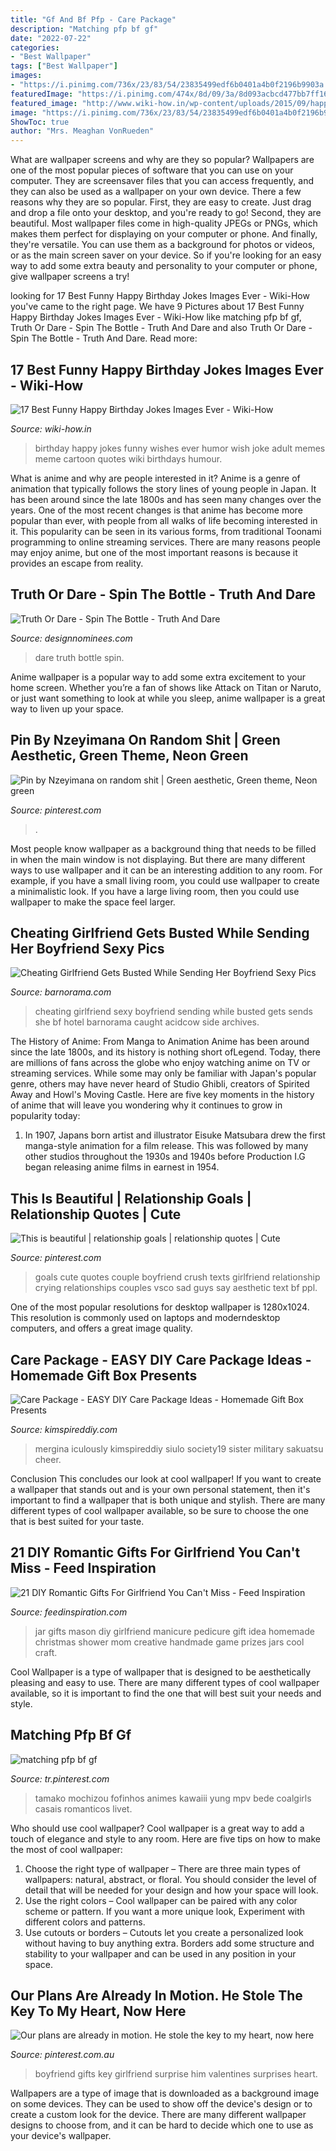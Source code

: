 ```yaml
---
title: "Gf And Bf Pfp - Care Package"
description: "Matching pfp bf gf"
date: "2022-07-22"
categories:
- "Best Wallpaper"
tags: ["Best Wallpaper"]
images:
- "https://i.pinimg.com/736x/23/83/54/23835499edf6b0401a4b0f2196b9903a.jpg"
featuredImage: "https://i.pinimg.com/474x/8d/09/3a/8d093acbcd477bb7ff166c67c742d70b.jpg"
featured_image: "http://www.wiki-how.in/wp-content/uploads/2015/09/happy-birthday.jpg"
image: "https://i.pinimg.com/736x/23/83/54/23835499edf6b0401a4b0f2196b9903a.jpg"
ShowToc: true
author: "Mrs. Meaghan VonRueden"
---
```



What are wallpaper screens and why are they so popular?
Wallpapers are one of the most popular pieces of software that you can use on your computer. They are screensaver files that you can access frequently, and they can also be used as a wallpaper on your own device. There a few reasons why they are so popular. First, they are easy to create. Just drag and drop a file onto your desktop, and you're ready to go! Second, they are beautiful. Most wallpaper files come in high-quality JPEGs or PNGs, which makes them perfect for displaying on your computer or phone. And finally, they're versatile. You can use them as a background for photos or videos, or as the main screen saver on your device. So if you're looking for an easy way to add some extra beauty and personality to your computer or phone, give wallpaper screens a try!

	

		
looking for 17 Best Funny Happy Birthday Jokes Images Ever - Wiki-How you've came to the right page. We have 9 Pictures about 17 Best Funny Happy Birthday Jokes Images Ever - Wiki-How like matching pfp bf gf, Truth Or Dare - Spin The Bottle - Truth And Dare and also Truth Or Dare - Spin The Bottle - Truth And Dare. Read more:
		
    
## 17 Best Funny Happy Birthday Jokes Images Ever - Wiki-How

<img loading=lazy src="http://www.wiki-how.in/wp-content/uploads/2015/09/happy-birthday.jpg" onerror="this.onerror=null;this.src='https://tse4.mm.bing.net/th?id=OIP.AoBJ8dym99ojvXPMr9PKiwHaKb&amp;pid=15.1';" alt="17 Best Funny Happy Birthday Jokes Images Ever - Wiki-How">

_Source: wiki-how.in_

>birthday happy jokes funny wishes ever humor wish joke adult memes meme cartoon quotes wiki birthdays humour. 

	

What is anime and why are people interested in it?
Anime is a genre of animation that typically follows the story lines of young people in Japan. It has been around since the late 1800s and has seen many changes over the years. One of the most recent changes is that anime has become more popular than ever, with people from all walks of life becoming interested in it. This popularity can be seen in its various forms, from traditional Toonami programming to online streaming services. There are many reasons people may enjoy anime, but one of the most important reasons is because it provides an escape from reality.

    
## Truth Or Dare - Spin The Bottle - Truth And Dare

<img loading=lazy src="https://www.designnominees.com/application/upload/Apps/2018/03/truth-or-dare-spin-the-bottle-truth-and-dare-163.png" onerror="this.onerror=null;this.src='https://tse2.mm.bing.net/th?id=OIP.BUlml3WvKNJYYyFddIxqxgHaNK&amp;pid=15.1';" alt="Truth Or Dare - Spin The Bottle - Truth And Dare">

_Source: designnominees.com_

>dare truth bottle spin. 

	

Anime wallpaper is a popular way to add some extra excitement to your home screen. Whether you’re a fan of shows like Attack on Titan or Naruto, or just want something to look at while you sleep, anime wallpaper is a great way to liven up your space.

    
## Pin By Nzeyimana On Random Shit | Green Aesthetic, Green Theme, Neon Green

<img loading=lazy src="https://i.pinimg.com/736x/23/83/54/23835499edf6b0401a4b0f2196b9903a.jpg" onerror="this.onerror=null;this.src='https://tse3.mm.bing.net/th?id=OIP.kPnLw_kfj49VHdbYZEH1GQHaFj&amp;pid=15.1';" alt="Pin by Nzeyimana on random shit | Green aesthetic, Green theme, Neon green">

_Source: pinterest.com_

>. 

	

Most people know wallpaper as a background thing that needs to be filled in when the main window is not displaying. But there are many different ways to use wallpaper and it can be an interesting addition to any room. For example, if you have a small living room, you could use wallpaper to create a minimalistic look. If you have a large living room, then you could use wallpaper to make the space feel larger.

    
## Cheating Girlfriend Gets Busted While Sending Her Boyfriend Sexy Pics

<img loading=lazy src="https://www.barnorama.com/wp-content/uploads/2016/11/cheating_girlfriend_00.jpg" onerror="this.onerror=null;this.src='https://tse2.mm.bing.net/th?id=OIP.JGfsM5QQYz23rFU4FkckWAHaD4&amp;pid=15.1';" alt="Cheating Girlfriend Gets Busted While Sending Her Boyfriend Sexy Pics">

_Source: barnorama.com_

>cheating girlfriend sexy boyfriend sending while busted gets sends she bf hotel barnorama caught acidcow side archives. 

	

The History of Anime: From Manga to Animation
Anime has been around since the late 1800s, and its history is nothing short ofLegend. Today, there are millions of fans across the globe who enjoy watching anime on TV or streaming services. While some may only be familiar with Japan's popular genre, others may have never heard of Studio Ghibli, creators of Spirited Away and Howl's Moving Castle. Here are five key moments in the history of anime that will leave you wondering why it continues to grow in popularity today:
1) In 1907, Japans born artist and illustrator Eisuke Matsubara drew the first manga-style animation for a film release. This was followed by many other studios throughout the 1930s and 1940s before Production I.G began releasing anime films in earnest in 1954.

    
## This Is Beautiful | Relationship Goals | Relationship Quotes | Cute

<img loading=lazy src="https://i.pinimg.com/736x/4e/bf/a4/4ebfa4edd542960ae5076874df624850.jpg" onerror="this.onerror=null;this.src='https://tse2.mm.bing.net/th?id=OIP.eJD37UBe3ani1S3xVTHFSAHaNO&amp;pid=15.1';" alt="This is beautiful | relationship goals | relationship quotes | Cute">

_Source: pinterest.com_

>goals cute quotes couple boyfriend crush texts girlfriend relationship crying relationships couples vsco sad guys say aesthetic text bf ppl. 

	

One of the most popular resolutions for desktop wallpaper is 1280x1024. This resolution is commonly used on laptops and moderndesktop computers, and offers a great image quality.

    
## Care Package - EASY DIY Care Package Ideas - Homemade Gift Box Presents

<img loading=lazy src="https://kimspireddiy.com/wp-content/uploads/2020/04/diy-care-package-red-1-1.jpg" onerror="this.onerror=null;this.src='https://tse1.mm.bing.net/th?id=OIP.-Zir2b1mdWcy1RSRM2rndQHaNM&amp;pid=15.1';" alt="Care Package - EASY DIY Care Package Ideas - Homemade Gift Box Presents">

_Source: kimspireddiy.com_

>mergina iculously kimspireddiy siulo society19 sister military sakuatsu cheer. 

	

Conclusion
This concludes our look at cool wallpaper! If you want to create a wallpaper that stands out and is your own personal statement, then it's important to find a wallpaper that is both unique and stylish. There are many different types of cool wallpaper available, so be sure to choose the one that is best suited for your taste.

    
## 21 DIY Romantic Gifts For Girlfriend You Can&#039;t Miss - Feed Inspiration

<img loading=lazy src="http://feedinspiration.com/wp-content/uploads/2016/12/Cool-DIY-Gifts-for-Your-Girlfriend.jpg" onerror="this.onerror=null;this.src='https://tse3.mm.bing.net/th?id=OIP.bu9mpu5AGWZLv1qtLUDSYgHaO0&amp;pid=15.1';" alt="21 DIY Romantic Gifts For Girlfriend You Can&#039;t Miss - Feed Inspiration">

_Source: feedinspiration.com_

>jar gifts mason diy girlfriend manicure pedicure gift idea homemade christmas shower mom creative handmade game prizes jars cool craft. 

	

Cool Wallpaper is a type of wallpaper that is designed to be aesthetically pleasing and easy to use. There are many different types of cool wallpaper available, so it is important to find the one that will best suit your needs and style.

    
## Matching Pfp Bf Gf

<img loading=lazy src="https://i.pinimg.com/474x/8d/09/3a/8d093acbcd477bb7ff166c67c742d70b.jpg" onerror="this.onerror=null;this.src='https://tse4.mm.bing.net/th?id=OIP.Qe_w7Q80AV0KU8ywHfQ3RQAAAA&amp;pid=15.1';" alt="matching pfp bf gf">

_Source: tr.pinterest.com_

>tamako mochizou fofinhos animes kawaiii yung mpv bede coalgirls casais romanticos livet. 

	

Who should use cool wallpaper?
Cool wallpaper is a great way to add a touch of elegance and style to any room. Here are five tips on how to make the most of cool wallpaper: 
1) Choose the right type of wallpaper – There are three main types of wallpapers: natural, abstract, or floral. You should consider the level of detail that will be needed for your design and how your space will look. 
2) Use the right colors – Cool wallpaper can be paired with any color scheme or pattern. If you want a more unique look, Experiment with different colors and patterns. 
3) Use cutouts or borders – Cutouts let you create a personalized look without having to buy anything extra. Borders add some structure and stability to your wallpaper and can be used in any position in your space.

    
## Our Plans Are Already In Motion. He Stole The Key To My Heart, Now Here

<img loading=lazy src="https://i.pinimg.com/736x/89/cf/78/89cf78e3a626b01acd4f3a065a81c410--boyfriend-surprises-surprise-boyfriend.jpg" onerror="this.onerror=null;this.src='https://tse3.mm.bing.net/th?id=OIP.b1vK6v2dKXHdyEq0Xbb6xQHaJ3&amp;pid=15.1';" alt="Our plans are already in motion. He stole the key to my heart, now here">

_Source: pinterest.com.au_

>boyfriend gifts key girlfriend surprise him valentines surprises heart. 

	

Wallpapers are a type of image that is downloaded as a background image on some devices. They can be used to show off the device's design or to create a custom look for the device. There are many different wallpaper designs to choose from, and it can be hard to decide which one to use as your device's wallpaper.

